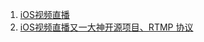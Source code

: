 1. [iOS视频直播](https://www.jianshu.com/c/be870fbaa5af)
2. [iOS视频直播又一大神开源项目、RTMP 协议](https://blog.csdn.net/zhonggaorong/article/details/52174981)